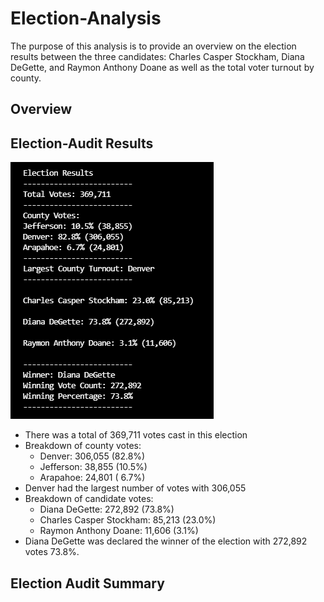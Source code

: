 # Election-Analysis
The purpose of this analysis is to provide an overview on the election results between the three candidates: Charles Casper Stockham, Diana DeGette, and Raymon Anthony Doane as well as the total voter turnout by county. 


## Overview


## Election-Audit Results
![This is an image](https://github.com/NickLegacy/Election-Analysis/blob/main/Mod%203%20-%20Deliverable%201%20-%20pic.PNG)
* There was a total of 369,711 votes cast in this election
* Breakdown of county votes:
  *   Denver:    306,055 (82.8%)
  *   Jefferson:  38,855 (10.5%)
  *   Arapahoe:   24,801 ( 6.7%)
* Denver had the largest number of votes with 306,055
* Breakdown of candidate votes:
  *   Diana DeGette:          272,892 (73.8%)
  *   Charles Casper Stockham: 85,213 (23.0%) 
  *   Raymon Anthony Doane:    11,606  (3.1%)
* Diana DeGette was declared the winner of the election with 272,892 votes 73.8%. 

## Election Audit Summary

